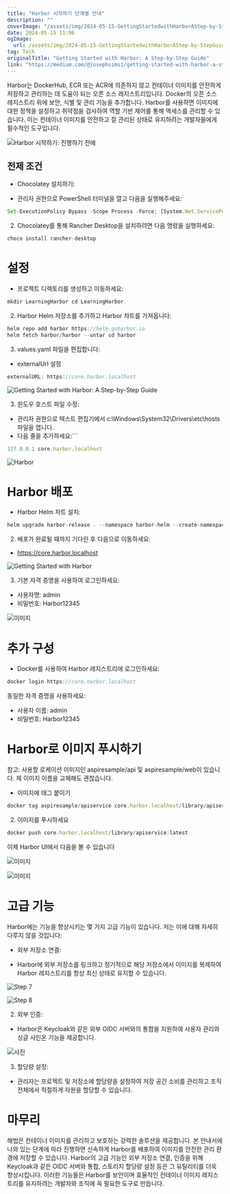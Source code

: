 ```yaml
---
title: "Harbor 시작하기 단계별 안내"
description: ""
coverImage: "/assets/img/2024-05-15-GettingStartedwithHarborAStep-by-StepGuide_0.png"
date: 2024-05-15 11:06
ogImage: 
  url: /assets/img/2024-05-15-GettingStartedwithHarborAStep-by-StepGuide_0.png
tag: Tech
originalTitle: "Getting Started with Harbor: A Step-by-Step Guide"
link: "https://medium.com/@josephsims1/getting-started-with-harbor-a-step-by-step-guide-e782558de78a"
---
```



Harbor는 DockerHub, ECR 또는 ACR에 의존하지 않고 컨테이너 이미지를 안전하게 저장하고 관리하는 데 도움이 되는 오픈 소스 레지스트리입니다. Docker의 오픈 소스 레지스트리 위에 보안, 식별 및 관리 기능을 추가합니다. Harbor를 사용하면 이미지에 대한 정책을 설정하고 취약점을 검사하여 역할 기반 제어를 통해 액세스를 관리할 수 있습니다. 이는 컨테이너 이미지를 안전하고 잘 관리된 상태로 유지하려는 개발자들에게 필수적인 도구입니다.

![Harbor 시작하기: 진행하기 전에](/assets/img/2024-05-15-GettingStartedwithHarborAStep-by-StepGuide_0.png)

## 전제 조건

- Chocolatey 설치하기:



- 관리자 권한으로 PowerShell 터미널을 열고 다음을 실행해주세요:

```js
Set-ExecutionPolicy Bypass -Scope Process -Force; [System.Net.ServicePointManager]::SecurityProtocol = [System.Net.ServicePointManager]::SecurityProtocol -bor 3072; iex ((New-Object System.Net.WebClient).DownloadString('https://community.chocolatey.org/install.ps1'))
```

2. Chocolatey를 통해 Rancher Desktop을 설치하려면 다음 명령을 실행하세요:



```js
choco install rancher-desktop
```

# 설정

- 프로젝트 디렉토리를 생성하고 이동하세요:

```js
mkdir LearningHarbor cd LearningHarbor
```



2. Harbor Helm 저장소를 추가하고 Harbor 차트를 가져옵니다:

```js
helm repo add harbor https://helm.goharbor.io
helm fetch harbor/harbor --untar cd harbor
```

3. values.yaml 파일을 편집합니다:

- externalUrl 설정



```js
externalURL: https://core.harbor.localhost
```

![Getting Started with Harbor: A Step-by-Step Guide](/assets/img/2024-05-15-GettingStartedwithHarborAStep-by-StepGuide_1.png)

3. 윈도우 호스트 파일 수정:

- 관리자 권한으로 텍스트 편집기에서 c:\Windows\System32\Drivers\etc\hosts 파일을 엽니다.
- 다음 줄을 추가하세요:```



```js
127.0.0.1 core.harbor.localhost
```

![Harbor](/assets/img/2024-05-15-GettingStartedwithHarborAStep-by-StepGuide_2.png)

# Harbor 배포

- Harbor Helm 차트 설치:



```js
helm upgrade harbor-release . --namespace harbor-helm --create-namespace --wait --install
```

2. 배포가 완료될 때까지 기다린 후 다음으로 이동하세요:

- https://core.harbor.localhost

![Getting Started with Harbor](/assets/img/2024-05-15-GettingStartedwithHarborAStep-by-StepGuide_3.png)



3. 기본 자격 증명을 사용하여 로그인하세요:

- 사용자명: admin
- 비밀번호: Harbor12345

![이미지](/assets/img/2024-05-15-GettingStartedwithHarborAStep-by-StepGuide_4.png)

# 추가 구성



- Docker를 사용하여 Harbor 레지스트리에 로그인하세요:

```js
docker login https://core.harbor.localhost
```

동일한 자격 증명을 사용하세요:

- 사용자 이름: admin
- 비밀번호: Harbor12345



# Harbor로 이미지 푸시하기

참고: 사용할 로케이션 이미지인 aspiresample/api 및 aspiresample/web이 있습니다. 제 이미지 이름을 교체해도 괜찮습니다.

- 이미지에 태그 붙이기

```js
docker tag aspiresample/apiservice core.harbor.localhost/library/apiservice:latest
```



2. 이미지를 푸시하세요

```js
docker push core.harbor.localhost/library/apiservice:latest
```

이제 Harbor UI에서 다음을 볼 수 있습니다

![이미지](/assets/img/2024-05-15-GettingStartedwithHarborAStep-by-StepGuide_5.png)




![이미지](/assets/img/2024-05-15-GettingStartedwithHarborAStep-by-StepGuide_6.png)

# 고급 기능

Harbor에는 기능을 향상시키는 몇 가지 고급 기능이 있습니다. 저는 이에 대해 자세히 다루지 않을 것입니다:

- 외부 저장소 연결:




- Harbor에 외부 저장소를 링크하고 정기적으로 해당 저장소에서 이미지를 복제하여 Harbor 레지스트리를 항상 최신 상태로 유지할 수 있습니다.

![Step 7](/assets/img/2024-05-15-GettingStartedwithHarborAStep-by-StepGuide_7.png)

![Step 8](/assets/img/2024-05-15-GettingStartedwithHarborAStep-by-StepGuide_8.png)

2. 외부 인증:



- Harbor은 Keycloak와 같은 외부 OIDC 서버와의 통합을 지원하여 사용자 관리와 싱글 사인온 기능을 제공합니다.

![사진](/assets/img/2024-05-15-GettingStartedwithHarborAStep-by-StepGuide_9.png)

3. 할당량 설정:

- 관리자는 프로젝트 및 저장소에 할당량을 설정하여 저장 공간 소비를 관리하고 조직 전체에서 적절하게 자원을 할당할 수 있습니다.



# 마무리

해법은 컨테이너 이미지를 관리하고 보호하는 강력한 솔루션을 제공합니다. 본 안내서에 나와 있는 단계에 따라 진행하면 신속하게 Harbor를 배포하여 이미지를 안전한 관리 환경에 저장할 수 있습니다. Harbor의 고급 기능인 외부 저장소 연결, 인증을 위해 Keycloak과 같은 OIDC 서버와 통합, 스토리지 할당량 설정 등은 그 유틸리티를 더욱 향상시킵니다. 이러한 기능들은 Harbor를 보안이며 효율적인 컨테이너 이미지 레지스트리를 유지하려는 개발자와 조직에 꼭 필요한 도구로 만듭니다.